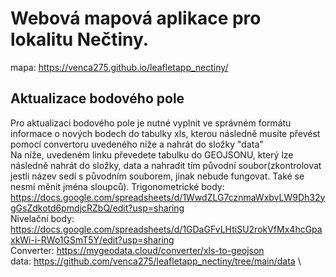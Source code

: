 # Webová mapová aplikace pro lokalitu Nečtiny.

mapa: https://venca275.github.io/leafletapp_nectiny/

## Aktualizace bodového pole
Pro aktualizaci bodového pole je nutné vyplnit ve správném formátu informace o nových bodech do tabulky xls, kterou následně musíte převést pomocí convertoru uvedeného níže a nahrát do složky "data"\
Na níže, uvedeném linku převedete tabulku do GEOJSONU, který lze následně nahrát do složky, data a nahradit tím původní soubor(zkontrolovat jestli název sedí s původním souborem, jinak nebude fungovat. Také se nesmí měnit jména sloupců).
Trigonometrické body: https://docs.google.com/spreadsheets/d/1WwdZLG7cznmaWxbvLW9Dh32ygGsZdkotd6pmdjcRZbQ/edit?usp=sharing \
Nivelační body: https://docs.google.com/spreadsheets/d/1GDaGFvLHtiSU2rokVfMx4hcGpaxkWi-i-RWo1GSmT5Y/edit?usp=sharing \
Converter: https://mygeodata.cloud/converter/xls-to-geojson \
data: https://github.com/venca275/leafletapp_nectiny/tree/main/data \
